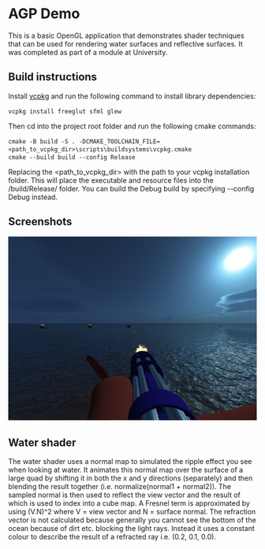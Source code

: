 # AGP Demo
This is a basic OpenGL application that demonstrates shader techniques that can be used for rendering water surfaces and reflective surfaces. It was completed as part of a module at University.

## Build instructions
Install [vcpkg](https://vcpkg.io/en/) and run the following command to install library dependencies:

 ```
vcpkg install freeglut sfml glew
 ```

 Then cd into the project root folder and run the following cmake commands:
 ```
cmake -B build -S . -DCMAKE_TOOLCHAIN_FILE=<path_to_vcpkg_dir>\scripts\buildsystems\vcpkg.cmake
cmake --build build --config Release
 ```

Replacing the <path_to_vcpkg_dir> with the path to your vcpkg installation folder. This will place the executable and resource files into the /build/Release/ folder. You can build the Debug build by specifying --config Debug instead.

## Screenshots

![Alt text](/screenshots/img.png?raw=true "Optional Title")

## Water shader

The water shader uses a normal map to simulated the ripple effect you see when looking at water. It animates this normal map over the surface of a large quad by shifting it in both the x and y directions (separately) and then blending the result together (i.e. normalize(normal1 + normal2)). The sampled normal is then used to reflect the view vector and the result of which is used to index into a cube map. A Fresnel term is approximated by using (V.N)^2 where V = view vector and N = surface normal. The refraction vector is not calculated because generally you cannot see the bottom of the ocean because of dirt etc. blocking the light rays. Instead it uses a constant colour to describe the result of a refracted ray i.e. (0.2, 0.1, 0.0).